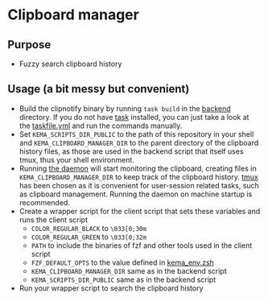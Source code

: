 # Clipboard manager

## Purpose

- Fuzzy search clipboard history

## Usage (a bit messy but convenient)

- Build the clipnotify binary by running `task build` in the [backend](./backend) directory. If you do not have [task](https://github.com/go-task/task) installed, you can just take a look at the [taskfile.yml](./backend/Taskfile.yaml) and run the commands manually.
- Set `KEMA_SCRIPTS_DIR_PUBLIC` to the path of this repository in your shell and `KEMA_CLIPBOARD_MANAGER_DIR` to the parent directory of the clipboard history files, as those are used in the backend script that itself uses tmux, thus your shell environment.
- Running [the daemon](./backend/run_daemon.sh) will start monitoring the clipboard, creating files in `KEMA_CLIPBOARD_MANAGER_DIR` to keep track of the clipboard history. [tmux](https://github.com/tmux/tmux) has been chosen as it is convenient for user-session related tasks, such as clipboard management. Running the daemon on machine startup is recommended.
- Create a wrapper script for the client script that sets these variables and runs the client script
  - `COLOR_REGULAR_BLACK` to `\033[0;30m`
  - `COLOR_REGULAR_GREEN` to `\033[0;32m`
  - `PATH` to include the binaries of fzf and other tools used in the client script
  - `FZF_DEFAULT_OPTS` to the value defined in [kema_env.zsh](/dotfiles/shell/zsh/plugins/kema_env.zsh)
  - `KEMA_CLIPBOARD_MANAGER_DIR` same as in the backend script
  - `KEMA_SCRIPTS_DIR_PUBLIC` same as in the backend script
- Run your wrapper script to search the clipboard history
